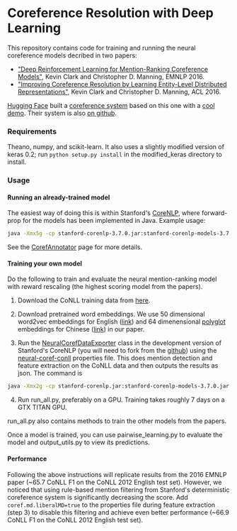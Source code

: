 # Coreference Resolution with Deep Learning

This repository contains code for training and running the neural coreference models decribed in two papers:
* ["Deep Reinforcement Learning for Mention-Ranking Coreference Models"](http://cs.stanford.edu/people/kevclark/resources/clark-manning-emnlp2016-deep.pdf), Kevin Clark and Christopher D. Manning, EMNLP 2016.
* ["Improving Coreference Resolution by Learning Entity-Level Distributed Representations"](http://cs.stanford.edu/people/kevclark/resources/clark-manning-acl16-improving.pdf), Kevin Clark and Christopher D. Manning, ACL 2016.

[Hugging Face](https://huggingface.co/) built a [coreference system](https://medium.com/huggingface/state-of-the-art-neural-coreference-resolution-for-chatbots-3302365dcf30) based on this
  one with a [cool demo](https://huggingface.co/coref/). Their system is also [on
  github](https://github.com/huggingface/neuralcoref).

### Requirements
Theano, numpy, and scikit-learn. It also uses a slightly modified version of keras 0.2; run `python setup.py install` in the modified_keras directory to install.

### Usage
#### Running an already-trained model
The easiest way of doing this is within Stanford's [CoreNLP](https://github.com/stanfordnlp/CoreNLP), where forward-prop for the models has been implemented in Java. Example usage:
```bash
java -Xmx5g -cp stanford-corenlp-3.7.0.jar:stanford-corenlp-models-3.7.0.jar:* edu.stanford.nlp.pipeline.StanfordCoreNLP -annotators tokenize,ssplit,pos,lemma,ner,parse,mention,coref -coref.algorithm neural -file example_file.txt
```
See the [CorefAnnotator](http://stanfordnlp.github.io/CoreNLP/coref.html) page for more details.


#### Training your own model
Do the following to train and evaluate the neural mention-ranking model with reward rescaling (the highest scoring model from the papers).

1. Download the CoNLL training data from [here](http://conll.cemantix.org/2012/data.html).

2. Download pretrained word embeddings. We use 50 dimensional word2vec embeddings for English ([link](https://drive.google.com/open?id=0B5Y5rz_RUKRmdEFPcGIwZ2xLRW8)) and 64 dimenensional [polyglot](https://sites.google.com/site/rmyeid/projects/polyglot) embeddings for Chinese ([link](http://bit.ly/19bTKeS)) in our paper.

3. Run the [NeuralCorefDataExporter](https://github.com/stanfordnlp/CoreNLP/blob/master/src/edu/stanford/nlp/coref/neural/NeuralCorefDataExporter.java) class in the development version of Stanford's CoreNLP (you will need to fork from the [github](https://github.com/stanfordnlp/CoreNLP/)) using the [neural-coref-conll](https://github.com/stanfordnlp/CoreNLP/blob/master/src/edu/stanford/nlp/coref/properties/neural-english-conll.properties) properties file. This does mention detection and feature extraction on the CoNLL data and then outputs the results as json. The command is
```bash
java -Xmx2g -cp stanford-corenlp.jar:stanford-corenlp-models-3.7.0.jar:* edu.stanford.nlp.coref.neural.NeuralCorefDataExporter <properties-file> <output-path>
```

4. Run run_all.py, preferably on a GPU. Training takes roughly 7 days on a GTX TITAN GPU.

run_all.py also contains methods to train the other models from the papers.

Once a model is trained, you can use pairwise_learning.py to evaluate the model and output_utils.py to view its predictions.

#### Performance
Following the above instructions will replicate results from the 2016 EMNLP paper (~65.7 CoNLL F1 on the CoNLL 2012 English test set). However, we noticed that using rule-based mention filtering from Stanford's deterministic coreference system is significantly decreasing the score. Add ```coref.md.liberalMD=true``` to the properties file during feature extraction (step 3) to disable this filtering and achieve even better performance (~66.9 CoNLL F1 on the CoNLL 2012 English test set).
